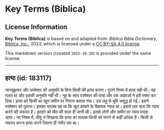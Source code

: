 # Key Terms (Biblica)

## License Information

**Key Terms (Biblica)** is based on and adapted from: _Biblica Bible Dictionary_, [Biblica, Inc.](https://www.biblica.com/), 2023, which is licensed under a [CC BY-SA 4.0 license](https://creativecommons.org/licenses/by-sa/4.0/legalcode.en).

This markdown version (created `2025-10-20`) is provided under the same license.



--------------------------------

## हत्या (id: 183117)

जानबूझकर और परमेश्वर की अनुमति के बिना किसी की हत्या करना। पुराने नियम में हत्या यही थी। यह ग़लत था और इसकी अनुमति नहीं थी। नूह के साथ परमेश्वर की वाचा और दस आज्ञाओं ने इसे स्पष्ट कर दिया। हत्या को किसी का खून ज़मीन पर गिराना बताया गया। उस लहू से भूमि अशुद्ध हो गई। इसने परमेश्वर को पुकारा। इसका मतलब यह था कि खून हत्यारे के खिलाफ गवाह था। इससे पता चला कि न्याय करने की जरूरत है। हत्यारे को मौत की सज़ा दी जानी थी। इससे लोगों और ज़मीन पर न्याय वापस आया। नए नियम में, यीशु ने सिखाया कि हत्या का मतलब किसी को मारने से कहीं अधिक है। किसी से नफरत करना हत्या करने जितना ही गंभीर पाप था।


